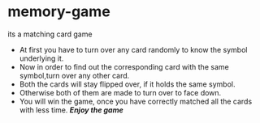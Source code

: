# memory-game
its a matching card game
* At first you have to turn over any card randomly to know the symbol underlying it.
* Now in order to find out the corresponding card with the same symbol,turn over any other card.
* Both the cards will stay flipped over, if it holds the same symbol.
* Otherwise both of them are made to turn over to face down.
* You will win the game, once you have correctly matched all the cards with less time.
***Enjoy the game***
